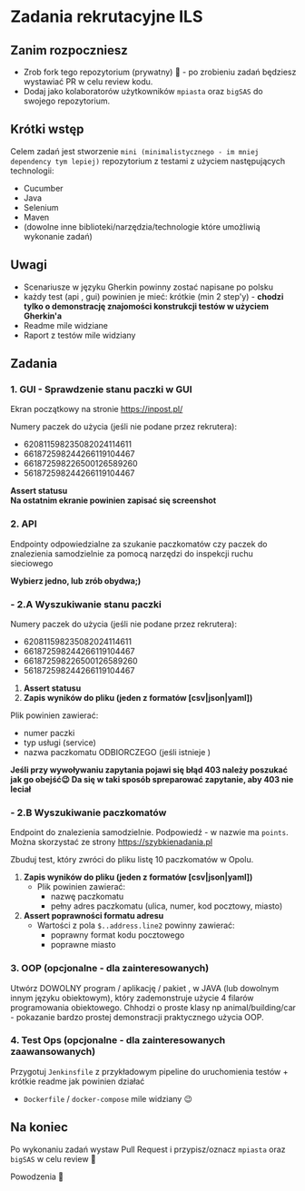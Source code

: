 # Zadania rekrutacyjne ILS

## Zanim rozpoczniesz

* Zrob fork tego repozytorium (prywatny) 🙂 - po zrobieniu zadań będziesz wystawiać PR w celu review kodu.  
* Dodaj jako kolaboratorów użytkowników `mpiasta` oraz `bigSAS` do swojego repozytorium. 

## Krótki wstęp

Celem zadań jest stworzenie `mini (minimalistycznego - im mniej dependency tym lepiej)` repozytorium z testami z użyciem następujących technologii:

* Cucumber 
* Java
* Selenium
* Maven  
* (dowolne inne biblioteki/narzędzia/technologie które umożliwią wykonanie zadań)
 

## Uwagi

* Scenariusze w języku Gherkin powinny zostać napisane po polsku
* każdy test (api , gui) powinien je mieć: krótkie (min 2 step'y) - **chodzi tylko o demonstrację znajomości konstrukcji testów w użyciem Gherkin'a**
* Readme mile widziane  
* Raport z testów mile widziany

## Zadania

### 1. GUI - Sprawdzenie stanu paczki w GUI  

Ekran początkowy na stronie https://inpost.pl/  

Numery paczek do użycia (jeśli nie podane przez rekrutera): 

* 620811598235082024114611
* 661872598244266119104467
* 661872598226500126589260
* 561872598244266119104467

**Assert statusu**  
**Na ostatnim ekranie powinien zapisać się screenshot**
 

### 2. API
Endpointy odpowiedzialne za szukanie paczkomatów czy paczek do znalezienia samodzielnie za pomocą narzędzi do inspekcji ruchu sieciowego  

**Wybierz jedno, lub zrób obydwa;)**  

### - 2.A Wyszukiwanie stanu paczki  

Numery paczek do użycia (jeśli nie podane przez rekrutera):  

* 620811598235082024114611
* 661872598244266119104467
* 661872598226500126589260
* 561872598244266119104467

1. **Assert statusu**  
1. **Zapis wyników do pliku (jeden z formatów [csv|json|yaml])**

Plik powinien zawierać:  

* numer paczki
* typ usługi (service)
* nazwa paczkomatu ODBIORCZEGO (jeśli istnieje )

**Jeśli przy wywoływaniu zapytania pojawi się błąd 403 należy poszukać jak go obejść😉 Da się w taki sposób spreparować zapytanie, aby 403 nie leciał**
 
### - 2.B Wyszukiwanie paczkomatów

Endpoint do znalezienia samodzielnie. Podpowiedź - w nazwie ma `points`. Można skorzystać ze strony https://szybkienadania.pl

Zbuduj test, który zwróci do pliku listę 10 paczkomatów w Opolu.
1. **Zapis wyników do pliku (jeden z formatów [csv|json|yaml])**  
   * Plik powinien zawierać:
      * nazwę paczkomatu
      * pełny adres paczkomatu (ulica, numer, kod pocztowy, miasto)
1. **Assert poprawności formatu adresu**
   * Wartości z pola `$..address.line2` powinny zawierać:
     * poprawny format kodu pocztowego
     * poprawne miasto
    
### 3. OOP (opcjonalne - dla zainteresowanych) 

Utwórz DOWOLNY program / aplikację / pakiet , w JAVA (lub dowolnym innym języku obiektowym), który zademonstruje użycie 4 filarów programowania obiektowego.
Chhodzi o proste klasy np animal/building/car - pokazanie bardzo prostej demonstracji praktycznego użycia OOP.
 

### 4. Test Ops (opcjonalne - dla zainteresowanych zaawansowanych)
Przygotuj `Jenkinsfile` z przykładowym pipeline do uruchomienia testów + krótkie readme jak powinien działać  

* `Dockerfile` / `docker-compose` mile widziany 😉

## Na koniec

Po wykonaniu zadań wystaw Pull Request i przypisz/oznacz `mpiasta` oraz `bigSAS` w celu review 👀  

Powodzenia 🚀
